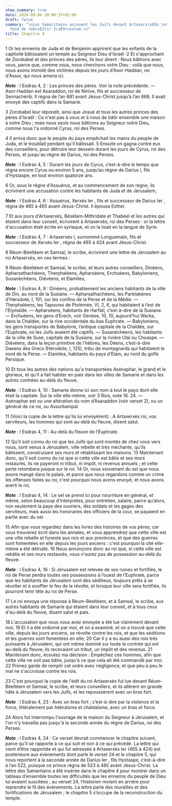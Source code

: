 ```yaml
---
show_summary: true
date: 2024-09-06 20:00:37+02:00
draft: false
summary: "\nLes Samaritains accusent les Juifs devant Artaxerx\xE8s.\nCe prince d\xE9\
  fend de reb\xE2tir J\xE9rusalem.\n"
title: Chapitre 4
---
```





1 Or les ennemis de Juda et de Benjamin apprirent que les enfants de la captivité bâtissaient un temple au Seigneur Dieu d'Israël :2 Et s'approchant de Zorobabel et des princes des pères, ils leur dirent : Nous bâtirons avec vous, parce que, comme vous, nous cherchons votre Dieu : voilà que nous, nous avons immolé des victimes depuis les jours d'Asor-Haddan, roi d'Assur, qui nous amena ici.

***Note*** :  I Esdras 4, 2 : Les princes des pères. Voir la note précédente. ― Asor-Haddan est Asaraddon, roi de Ninive, fils et successeur de Sennachérib. Il régna de l’an 681 avant Jésus-Christ jusqu’à l’an 668. Il avait envoyé des captifs dans la Samarie.

3 Zorobabel leur répondit, ainsi que Josué et tous les autres princes des pères d'Israël : Ce n'est pas à vous et à nous de bâtir ensemble une maison à notre Dieu ; mais nous seuls nous bâtirons au Seigneur notre Dieu, comme nous l'a ordonné Cyrus, roi des Perses.


4 Il arriva donc que le peuple du pays empêchait les mains du peuple de Juda, et le troublait pendant qu'il bâtissait. 5 Ensuite on gagna contre eux des conseillers, pour détruire leur dessein durant les jours de Cyrus, roi des Perses, et jusqu'au règne de Darius, roi des Perses.

***Note*** :  I Esdras 4, 5 : Durant les jours de Cyrus, c’est-à-dire le temps que régna encore Cyrus ou environ 5 ans, jusqu’au règne de Darius I, fils d’Hystaspe, en tout environ quatorze ans.


6 Or, sous le règne d'Assuérus, et au commencement de son règne, ils écrivirent une accusation contre les habitants de Juda et de Jérusalem;

***Note*** :  I Esdras 4, 6 : Assuérus, Xerxès Ier , fils et successeur de Darius Ier , régna de 485 à 465 avant Jésus-Christ. Il épousa Esther.


7 Et aux jours d'Artaxerxès, Bésélam-Mithridate et Thabéel et les autres qui étaient dans leur conseil, écrivirent à Artaxerxès, roi des Perses : or la lettre d'accusation était écrite en syriaque, et on la lisait en la langue de Syrie.

***Note*** :  I Esdras 4, 7 : Artaxerxès I, surnommé Longuemain, fils et successeur de Xerxès Ier , régna de 465 à 424 avant Jésus-Christ.


8 Réum-Béeltéem et Samsaï, le scribe, écrivirent une lettre de Jérusalem au roi Artaxerxès, en ces termes :


9 Réum-Béeltéem et Samsaï, le scribe, et leurs autres conseillers, Dinéens, Apharsathachéens, Therphaléens, Apharséens, Erchuéens, Babyloniens, Susanéchéens, Diévéens, et Elamites,

***Note*** :  I Esdras 4, 9 : Dinéens, probablement les anciens habitants de la ville de Din, au nord de la Susiane. ― Apharsathachéens, les Parétakènes d’Hérodote, I, 101, sur les confins de la Perse et de la Médie. ― Therphaléens, les Tapoures de Ptolémée, VI, 2, 6, qui habitaient à l’est de l’Elymaïde. ― Apharséens, habitants de Harfati, c’est-à-dire de la Susiane. ― Erchuéens, les gens d’Erech, voir Genèse, 10, 10, aujourd’hui Warka, dans la Chaldée, sur la rive occidentale du bas Euphrate. ― Babyloniens, les gens transportés de Babylone, l’antique capitale de la Chaldée, sur l’Euphrate, où les Juifs avaient été captifs. ― Susanéchéens, les habitants de la ville de Suse, capitale de la Susiane, sur la rivière Ulaï ou Choaspe. ― Diévéens, dans la leçon primitive de l’hébreu, les Déens, c’est-à-dire Daeens des Grecs (Hérodote, I, 125), tribu de montagnards qui habitaient le nord de la Perse. ― Elamites, habitants du pays d’Elam, au nord du golfe Persique.

10 Et tous les autres des nations qu'a transportées Asénaphar, le grand et le glorieux, et qu'il a fait habiter en paix dans les villes de Samarie et dans les autres contrées au-delà du fleuve.

***Note*** :  I Esdras 4, 10 : Samarie donne ici son nom à tout le pays dont elle était la capitale. Sur la ville elle-même, voir 3 Rois, note 16. 24. ― Asénaphar est ou une altération du nom d’Asaraddon (voir verset 2), ou un général de ce roi, ou Assurbanipal.


11 (Voici la copie de la lettre qu'ils lui envoyèrent) : A Artaxerxès roi, vos serviteurs, les hommes qui sont au-delà du fleuve, disent salut.

***Note*** :  I Esdras 4, 11 : Au-delà du fleuve de l’Euphrate.


12 Qu'il soit connu du roi que les Juifs qui sont montés de chez vous vers nous, sont venus à Jérusalem, ville rebelle et très méchante, qu'ils bâtissent, construisant ses murs et rétablissant les maisons. 13 Maintenant donc, qu'il soit connu du roi que si cette ville est bâtie et ses murs restaurés, ils ne payeront ni tribut, ni impôt, ni revenus annuels ; et cette perte retombera jusque sur le roi. 14 Or, nous souvenant du sel que nous avons mangé dans le palais, et parce que nous regardons comme un crime les offenses faites au roi, c'est pourquoi nous avons envoyé, et nous avons averti le roi,

***Note*** :  I Esdras 4, 14 : Le sel se prend ici pour nourriture en général, et même, selon beaucoup d’interprètes, pour entretien, salaire, parce qu’alors, non seulement la paye des ouvriers, des soldats et les gages des serviteurs, mais aussi les honoraires des officiers de la cour, se payaient en partie avec du sel.

15 Afin que vous regardiez dans les livres des histoires de vos pères; car vous trouverez écrit dans les annales, et vous apprendrez que cette ville est une ville rebelle et funeste aux rois et aux provinces, et que des guerres sont fomentées en elle depuis les jours anciens : c'est pourquoi la cité elle-même a été détruite. 16 Nous annonçons donc au roi que, si cette ville est rebâtie et ses murs restaurés, vous n'aurez pas de possession au-delà du fleuve.

***Note*** :  I Esdras 4, 16 : Si Jérusalem est relevée de ses ruines et fortifiée, le roi de Perse perdra toutes ses possessions à l’ouest de l’Euphrate, parce que les habitants de Jérusalem sont des séditieux, toujours prêts à se révolter et à souffler le feu de la révolte, et lorsque leur ville sera fortifiée, ils pourront tenir tête au roi de Perse.


17 Le roi envoya une réponse à Réum-Béeltéem, et à Samsaï, le scribe, aux autres habitants de Samarie qui étaient dans leur conseil, et à tous ceux d'au-delà du fleuve, disant salut et paix.


18 L'accusation que vous nous avez envoyée a été lue clairement devant moi, 19 Et il a été ordonné par moi, et on a examiné, et on a trouvé que cette ville, depuis les jours anciens, se révolte contre les rois, et que les séditions et les guerres sont fomentées en elle; 20 Car il y a eu aussi des rois très puissants à Jérusalem, qui ont même dominé sur toute la contrée qui est au-delà du fleuve; ils recevaient un tribut, un impôt et des revenus. 21 Maintenant donc, écoutez ma décision : Empêchez ces hommes, afin que cette ville ne soit pas bâtie, jusqu'à ce que cela ait été commandé par moi. 22 Prenez garde de remplir cet ordre avec négligence, et que peu à peu le mal ne s'accroisse contre les rois.


23 C'est pourquoi la copie de l'édit du roi Artaxerxès fut lue devant Réum-Béeltéem et Samsaï, le scribe, et leurs conseillers; et ils allèrent en grande hâte à Jérusalem vers les Juifs, et les repoussèrent avec un bras fort.

***Note*** :  I Esdras 4, 23 : Avec un bras fort ; c’est-à-dire par la violence et la force, littéralement par hébraïsme et chaldaïsme, avec un bras et force.


24 Alors fut interrompu l'ouvrage de la maison du Seigneur à Jérusalem, et l'on n'y travailla pas jusqu'à la seconde année du règne de Darius, roi des Perses.

***Note*** :  I Esdras 4, 24 : Ce verset devrait commencer le chapitre suivant, parce qu’il se rapporte à ce qui suit et non à ce qui précède. La lettre qui vient d’être rapportée et qui fut adressée à Artaxerxès Ier (465 à 424) est postérieure aux événements dont parle le verset 24 et le chapitre 5, qui nous reportent à la seconde année de Darius Ier , fils Hystaspe, c’est-à-dire à l’an 522, puisque ce prince régna de 523 à 485 avant Jésus-Christ. La lettre des Samaritains a été insérée dans le chapitre 4 pour montrer dans un tableau d’ensemble toutes les difficultés que les ennemis du peuple de Dieu lui avaient suscitées ; au verset 24, l’historien revient en arrière pour reprendre le fil des événements. La lettre parle des murailles et des fortifications de Jérusalem ; le chapitre 5 s’occupe de la reconstruction du temple.

